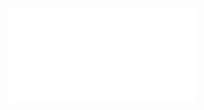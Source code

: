 <iframe src="//player.bilibili.com/player.html?aid=370135716&bvid=BV1yZ4y1j7iB&cid=175711475&page=1" scrolling="no" border="0" frameborder="no" framespacing="0" allowfullscreen="true"> </iframe>
